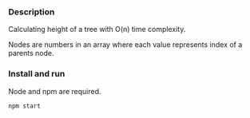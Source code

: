 ### Description ###

Calculating height of a tree with O(n) time complexity.

Nodes are numbers in an array where each value represents index of a parents node.

### Install and run ###

Node and npm are required.
```
npm start
```